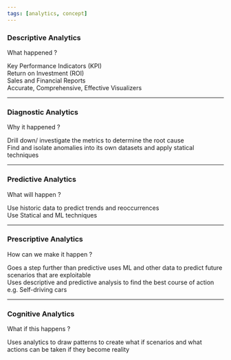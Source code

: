 ```yaml
---
tags: [analytics, concept]
---
```


### Descriptive Analytics

What happened ?

Key Performance Indicators (KPI)  
Return on Investment (ROI)  
Sales and Financial Reports  
Accurate, Comprehensive, Effective Visualizers

---

### Diagnostic Analytics

Why it happened ?

Drill down/ investigate the metrics to determine the root cause  
Find and isolate anomalies into its own datasets and apply statical techniques

---

### Predictive Analytics

What will happen ?

Use historic data to predict trends and reoccurrences  
Use Statical and ML techniques

---

### Prescriptive Analytics

How can we make it happen ?

Goes a step further than predictive uses ML and other data to predict future scenarios that are exploitable  
Uses descriptive and predictive analysis to find the best course of action  
e.g. Self-driving cars

---

### Cognitive Analytics

What if this happens ?

Uses analytics to draw patterns to create what if scenarios and what actions can be taken if they become reality
